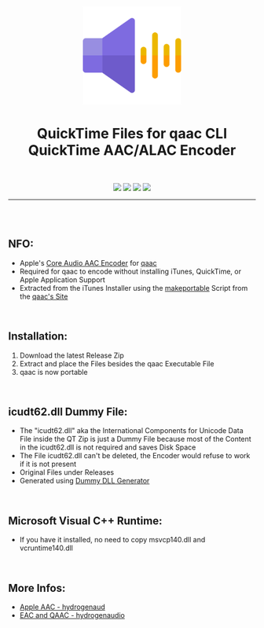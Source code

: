 <p align="center"><img src="https://github.com/K3V1991/QuickTime-Files-for-qaac/blob/main/Audio.png" width="200"></a>
<h1 align="center"><b>QuickTime Files for qaac CLI QuickTime AAC/ALAC Encoder</b></h1>
<br />

<p align="center">
<a href="" alt="Latest Release"><img src="https://img.shields.io/github/v/release/K3V1991/QuickTime-Files-for-qaac?color=blueviolet&label=Latest%20Release"></a>
<a href="" alt="Downloads"><img src="https://img.shields.io/github/downloads/K3V1991/QuickTime-Files-for-qaac/total?color=green&label=Downloads"></a>
<a href="https://www.paypal.com/cgi-bin/webscr?cmd=_s-xclick&hosted_button_id=HW8B98TVDLKWA" alt="Donate-PayPal"><img src="https://img.shields.io/badge/Donate-PayPal-blue"></a>
<a href="https://github.com/K3V1991/Donate-Crypto/blob/main/README.md" alt="Donate-Crypto"><img src="https://img.shields.io/badge/Donate-Crypto-yellow"></a>
</p>
<hr>
<br />
<br />

## NFO:
* Apple's [Core Audio AAC Encoder](https://wiki.hydrogenaud.io/index.php?title=Apple_AAC) for [qaac](https://github.com/nu774/qaac)
* Required for qaac to encode without installing iTunes, QuickTime, or Apple Application Support
* Extracted from the iTunes Installer using the [makeportable](https://github.com/nu774/makeportable) Script from the [qaac's Site](https://sites.google.com/site/qaacpage)
<br />

## Installation:
1. Download the latest Release Zip
2. Extract and place the Files besides the qaac Executable File
3. qaac is now portable
<br />

## icudt62.dll Dummy File:
* The "icudt62.dll" aka the International Components for Unicode Data File inside the QT Zip is just a Dummy File because most of the Content in the icudt62.dll is not required and saves Disk Space
* The File icudt62.dll can't be deleted, the Encoder would refuse to work if it is not present
* Original Files under Releases
* Generated using [Dummy DLL Generator](https://github.com/ykhwong/dummy-dll-generator)
<br />

## Microsoft Visual C++ Runtime:
* If you have it installed, no need to copy msvcp140.dll and vcruntime140.dll
<br />

## More Infos:
* [Apple AAC - hydrogenaud](https://wiki.hydrogenaud.io/index.php?title=Apple_AAC)
* [EAC and QAAC - hydrogenaudio](https://wiki.hydrogenaud.io/index.php?title=EAC_and_QAAC)
